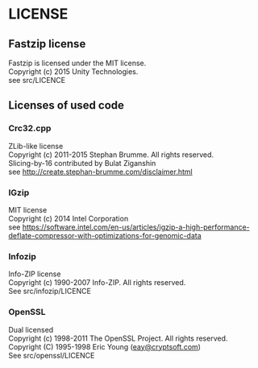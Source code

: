 # LICENSE

## Fastzip license

Fastzip is licensed under the MIT license.<br/>
Copyright (c) 2015 Unity Technologies.<br/>
see src/LICENCE<br/>

## Licenses of used code

### Crc32.cpp

ZLib-like license<br/>
Copyright (c) 2011-2015 Stephan Brumme. All rights reserved.<br/>
Slicing-by-16 contributed by Bulat Ziganshin<br/>
see http://create.stephan-brumme.com/disclaimer.html<br/>

### IGzip

MIT license<br/>
Copyright (c) 2014 Intel Corporation<br/>
see https://software.intel.com/en-us/articles/igzip-a-high-performance-deflate-compressor-with-optimizations-for-genomic-data<br/>

### Infozip

Info-ZIP license<br/>
Copyright (c) 1990-2007 Info-ZIP.  All rights reserved.<br/>
See src/infozip/LICENCE<br/>

### OpenSSL

Dual licensed<br/>
Copyright (c) 1998-2011 The OpenSSL Project.  All rights reserved.<br/>
Copyright (C) 1995-1998 Eric Young (eay@cryptsoft.com)<br/>
See src/openssl/LICENCE<br/>


